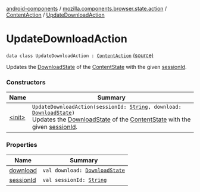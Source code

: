 [android-components](../../../index.md) / [mozilla.components.browser.state.action](../../index.md) / [ContentAction](../index.md) / [UpdateDownloadAction](./index.md)

# UpdateDownloadAction

`data class UpdateDownloadAction : `[`ContentAction`](../index.md) [(source)](https://github.com/mozilla-mobile/android-components/blob/master/components/browser/state/src/main/java/mozilla/components/browser/state/action/BrowserAction.kt#L186)

Updates the [DownloadState](../../../mozilla.components.browser.state.state.content/-download-state/index.md) of the [ContentState](../../../mozilla.components.browser.state.state/-content-state/index.md) with the given [sessionId](session-id.md).

### Constructors

| Name | Summary |
|---|---|
| [&lt;init&gt;](-init-.md) | `UpdateDownloadAction(sessionId: `[`String`](https://kotlinlang.org/api/latest/jvm/stdlib/kotlin/-string/index.html)`, download: `[`DownloadState`](../../../mozilla.components.browser.state.state.content/-download-state/index.md)`)`<br>Updates the [DownloadState](../../../mozilla.components.browser.state.state.content/-download-state/index.md) of the [ContentState](../../../mozilla.components.browser.state.state/-content-state/index.md) with the given [sessionId](session-id.md). |

### Properties

| Name | Summary |
|---|---|
| [download](download.md) | `val download: `[`DownloadState`](../../../mozilla.components.browser.state.state.content/-download-state/index.md) |
| [sessionId](session-id.md) | `val sessionId: `[`String`](https://kotlinlang.org/api/latest/jvm/stdlib/kotlin/-string/index.html) |
